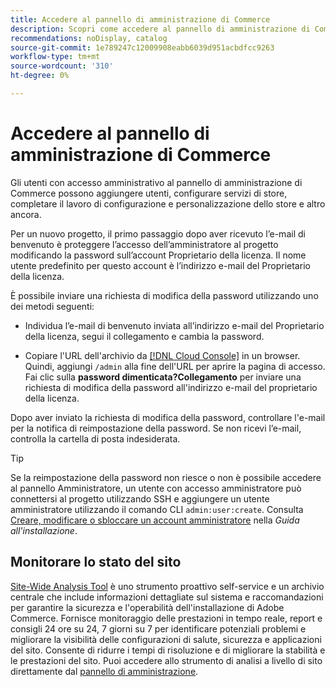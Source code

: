 ```yaml
---
title: Accedere al pannello di amministrazione di Commerce
description: Scopri come accedere al pannello di amministrazione di Commerce.
recommendations: noDisplay, catalog
source-git-commit: 1e789247c12009908eabb6039d951acbdfcc9263
workflow-type: tm+mt
source-wordcount: '310'
ht-degree: 0%

---
```


# Accedere al pannello di amministrazione di Commerce

Gli utenti con accesso amministrativo al pannello di amministrazione di Commerce possono aggiungere utenti, configurare servizi di store, completare il lavoro di configurazione e personalizzazione dello store e altro ancora.

Per un nuovo progetto, il primo passaggio dopo aver ricevuto l’e-mail di benvenuto è proteggere l’accesso dell’amministratore al progetto modificando la password sull’account Proprietario della licenza. Il nome utente predefinito per questo account è l’indirizzo e-mail del Proprietario della licenza.

È possibile inviare una richiesta di modifica della password utilizzando uno dei metodi seguenti:

- Individua l’e-mail di benvenuto inviata all’indirizzo e-mail del Proprietario della licenza, segui il collegamento e cambia la password.

- Copiare l&#39;URL dell&#39;archivio da [[!DNL Cloud Console]](../cloud-guide/project/overview.md) in un browser. Quindi, aggiungi `/admin` alla fine dell&#39;URL per aprire la pagina di accesso. Fai clic sulla **password dimenticata?Collegamento** per inviare una richiesta di modifica della password all&#39;indirizzo e-mail del proprietario della licenza.

Dopo aver inviato la richiesta di modifica della password, controllare l&#39;e-mail per la notifica di reimpostazione della password. Se non ricevi l’e-mail, controlla la cartella di posta indesiderata.

>[!TIP]
>
>Se la reimpostazione della password non riesce o non è possibile accedere al pannello Amministratore, un utente con accesso amministratore può connettersi al progetto utilizzando SSH e aggiungere un utente amministratore utilizzando il comando CLI `admin:user:create`. Consulta [Creare, modificare o sbloccare un account amministratore](https://experienceleague.adobe.com/docs/commerce-operations/installation-guide/tutorials/admin.html) nella _Guida all&#39;installazione_.

## Monitorare lo stato del sito

[Site-Wide Analysis Tool](https://experienceleague.adobe.com/en/docs/commerce-operations/tools/site-wide-analysis-tool/intro) è uno strumento proattivo self-service e un archivio centrale che include informazioni dettagliate sul sistema e raccomandazioni per garantire la sicurezza e l&#39;operabilità dell&#39;installazione di Adobe Commerce. Fornisce monitoraggio delle prestazioni in tempo reale, report e consigli 24 ore su 24, 7 giorni su 7 per identificare potenziali problemi e migliorare la visibilità delle configurazioni di salute, sicurezza e applicazioni del sito. Consente di ridurre i tempi di risoluzione e di migliorare la stabilità e le prestazioni del sito. Puoi accedere allo strumento di analisi a livello di sito direttamente dal [pannello di amministrazione](https://experienceleague.adobe.com/en/docs/commerce-operations/tools/site-wide-analysis-tool/access#option-2-logging-in-to-your-site-wide-analysis-tool-dashboard-from-your-stores-admin-panel).
